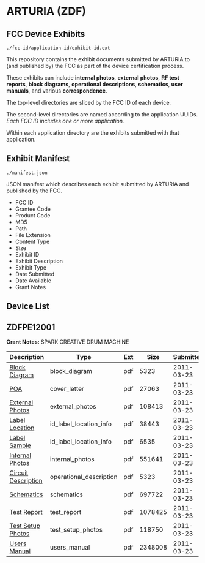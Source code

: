# ARTURIA (ZDF)
## FCC Device Exhibits

```
./fcc-id/application-id/exhibit-id.ext
```

This repository contains the exhibit documents submitted by ARTURIA to (and published by) the FCC as part of the device certification process.

These exhibits can include **internal photos**, **external photos**, **RF test reports**, **block diagrams**, **operational descriptions**, **schematics**, **user manuals**, and various **correspondence**.

The top-level directories are sliced by the FCC ID of each device.

The second-level directories are named according to the application UUIDs. *Each FCC ID includes one or more application.*

Within each application directory are the exhibits submitted with that application. 

## Exhibit Manifest

```
./manifest.json
```

JSON manifest which describes each exhibit submitted by ARTURIA and published by the FCC.

- FCC ID
- Grantee Code
- Product Code
- MD5
- Path
- File Extension
- Content Type
- Size
- Exhibit ID
- Exhibit Description
- Exhibit Type
- Date Submitted
- Date Available
- Grant Notes

## Device List
## ZDFPE12001
**Grant Notes:** SPARK CREATIVE DRUM MACHINE

| Description | Type | Ext | Size | Submitted | Available |
| ----------- | ---- | --- | ---- | --------- | --------- |
| [Block Diagram](ZDFPE12001/39a45a5cc7eeb05504c7898bbb67058f/1436283.pdf) | block_diagram | pdf | 5323 | 2011-03-23 | 2011-03-23 |
| [POA](ZDFPE12001/39a45a5cc7eeb05504c7898bbb67058f/1436289.pdf) | cover_letter | pdf | 27063 | 2011-03-23 | 2011-03-23 |
| [External Photos](ZDFPE12001/39a45a5cc7eeb05504c7898bbb67058f/1436285.pdf) | external_photos | pdf | 108413 | 2011-03-23 | 2011-03-23 |
| [Label Location](ZDFPE12001/39a45a5cc7eeb05504c7898bbb67058f/1436286.pdf) | id_label_location_info | pdf | 38443 | 2011-03-23 | 2011-03-23 |
| [Label Sample](ZDFPE12001/39a45a5cc7eeb05504c7898bbb67058f/1436287.pdf) | id_label_location_info | pdf | 6535 | 2011-03-23 | 2011-03-23 |
| [Internal Photos](ZDFPE12001/39a45a5cc7eeb05504c7898bbb67058f/1436288.pdf) | internal_photos | pdf | 551641 | 2011-03-23 | 2011-03-23 |
| [Circuit Description](ZDFPE12001/39a45a5cc7eeb05504c7898bbb67058f/1436283.pdf) | operational_description | pdf | 5323 | 2011-03-23 | 2011-03-23 |
| [Schematics](ZDFPE12001/39a45a5cc7eeb05504c7898bbb67058f/1436290.pdf) | schematics | pdf | 697722 | 2011-03-23 | 2011-03-23 |
| [Test Report](ZDFPE12001/39a45a5cc7eeb05504c7898bbb67058f/1436291.pdf) | test_report | pdf | 1078425 | 2011-03-23 | 2011-03-23 |
| [Test Setup Photos](ZDFPE12001/39a45a5cc7eeb05504c7898bbb67058f/1436292.pdf) | test_setup_photos | pdf | 118750 | 2011-03-23 | 2011-03-23 |
| [Users Manual](ZDFPE12001/39a45a5cc7eeb05504c7898bbb67058f/1436293.pdf) | users_manual | pdf | 2348008 | 2011-03-23 | 2011-03-23 |
